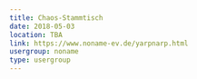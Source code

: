 ```yaml
---
title: Chaos-Stammtisch
date: 2018-05-03
location: TBA
link: https://www.noname-ev.de/yarpnarp.html
usergroup: noname
type: usergroup
---
```

